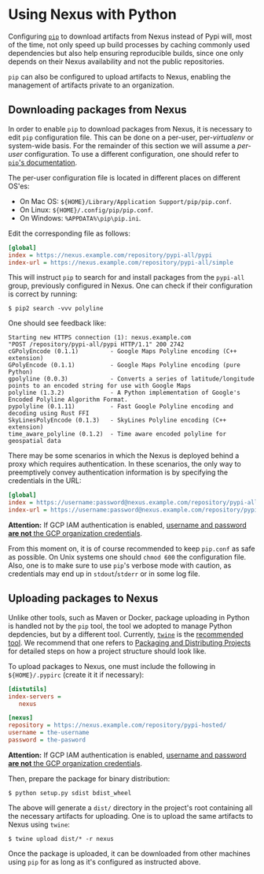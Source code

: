 # Using Nexus with Python

Configuring [`pip`](https://pip.pypa.io) to download artifacts from Nexus instead
of Pypi will, most of the time, not only speed up build processes by
caching commonly used dependencies but also help ensuring reproducible builds,
since one only depends on their Nexus availability and not the public repositories.

`pip` can also be configured to upload artifacts to Nexus, enabling the management
of artifacts private to an organization.

## Downloading packages from Nexus

In order to enable `pip` to download packages from Nexus, it is necessary to
edit `pip` configuration file. This can be done on a per-user, per-_virtualenv_
or system-wide basis.
For the remainder of this section we will assume a _per-user_ configuration.
To use a different configuration, one should refer to
[`pip`'s documentation](https://pip.pypa.io/en/stable/user_guide/#config-file).

The per-user configuration file is located in different places on different OS'es:

* On Mac OS: `${HOME}/Library/Application Support/pip/pip.conf`.
* On Linux: `${HOME}/.config/pip/pip.conf`.
* On Windows: `%APPDATA%\pip\pip.ini`.

Edit the corresponding file as follows:

```ini
[global]
index = https://nexus.example.com/repository/pypi-all/pypi
index-url = https://nexus.example.com/repository/pypi-all/simple
```

This will instruct `pip` to search for and install packages from the `pypi-all`
group, previously configured in Nexus.
One can check if their configuration is correct by running:

```shell
$ pip2 search -vvv polyline
```

One should see feedback like:

```
Starting new HTTPS connection (1): nexus.example.com
"POST /repository/pypi-all/pypi HTTP/1.1" 200 2742
cGPolyEncode (0.1.1)         - Google Maps Polyline encoding (C++ extension)
GPolyEncode (0.1.1)          - Google Maps Polyline encoding (pure Python)
gpolyline (0.0.3)            - Converts a series of latitude/longitude points to an encoded string for use with Google Maps
polyline (1.3.2)             - A Python implementation of Google's Encoded Polyline Algorithm Format.
pypolyline (0.1.11)          - Fast Google Polyline encoding and decoding using Rust FFI
SkyLinesPolyEncode (0.1.3)   - SkyLines Polyline encoding (C++ extension)
time_aware_polyline (0.1.2)  - Time aware encoded polyline for geospatial data
```

There may be some scenarios in which the Nexus is deployed behind a proxy which requires authentication. In these scenarios, the only way to preemptively convey authentication information is by specifying the credentials in the URL:

```ini
[global]
index = https://username:password@nexus.example.com/repository/pypi-all/pypi
index-url = https://username:password@nexus.example.com/repository/pypi-all/simple
```

**Attention:** If GCP IAM authentication is enabled, [username and password
**are not** the GCP organization credentials](../admin/configuring-nexus-proxy.md/#usage).

From this moment on, it is of course recommended  to keep `pip.conf` as safe as possible.
On Unix systems one should `chmod 600` the configuration file. Also, one is to make sure
to use `pip`'s verbose mode with caution, as credentials may end up in `stdout`/`stderr`
or in some log file.

## Uploading packages to Nexus

Unlike other tools, such as Maven or Docker, package uploading in Python is handled
not by the `pip` tool, the tool we adopted to manage Python depdencies, but by a different tool.
Currently, [`twine`](https://github.com/pypa/twine) is the [recommended tool](https://github.com/pypa/twine#why-should-i-use-this).
We recommend that one refers to [Packaging and Distributing Projects](https://packaging.python.org/tutorials/distributing-packages/#initial-files) for detailed steps on how a project structure should look like.

To upload packages to Nexus, one must include the following in `${HOME}/.pypirc` (create it it if necessary):

```ini
[distutils]
index-servers =
   nexus

[nexus]
repository = https://nexus.example.com/repository/pypi-hosted/
username = the-username
password = the-pasword
```

**Attention:** If GCP IAM authentication is enabled, [username and password
**are not** the GCP organization credentials](../admin/configuring-nexus-proxy.md/#usage).

Then, prepare the package for binary distribution:

```shell
$ python setup.py sdist bdist_wheel
```

The above will generate a `dist/` directory in the project's root containing all
the necessary artifacts for uploading. One is to upload the same artifacts to
Nexus using `twine`:

```shell
$ twine upload dist/* -r nexus
```

Once the package is uploaded, it can be downloaded from other machines using `pip`
for as long as it's configured as instructed above.
